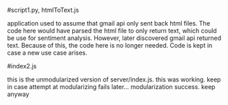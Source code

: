 #script1.py, htmlToText.js

application used to assume that gmail api only sent back html files. The code here
would have parsed the html file to only return text, which could be use for sentiment analysis.
However, later discovered gmail api returned text. Because of this, the code here is no longer needed.
Code is kept in case a new use case arises.

#index2.js

this is the unmodularized version of server/index.js. this was working. keep in case attempt at modularizing fails
later... modularization success. keep anyway
